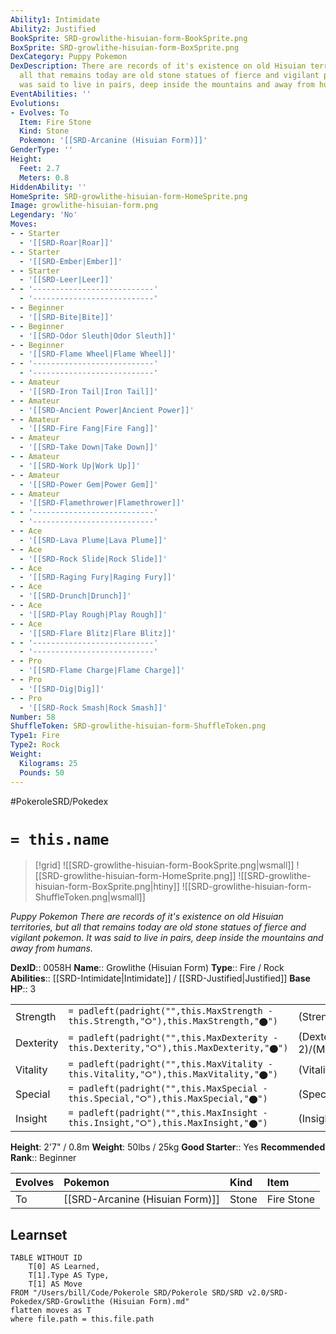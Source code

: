 ```yaml
---
Ability1: Intimidate
Ability2: Justified
BookSprite: SRD-growlithe-hisuian-form-BookSprite.png
BoxSprite: SRD-growlithe-hisuian-form-BoxSprite.png
DexCategory: Puppy Pokemon
DexDescription: There are records of it's existence on old Hisuian territories, but
  all that remains today are old stone statues of fierce and vigilant pokemon. It
  was said to live in pairs, deep inside the mountains and away from humans.
EventAbilities: ''
Evolutions:
- Evolves: To
  Item: Fire Stone
  Kind: Stone
  Pokemon: '[[SRD-Arcanine (Hisuian Form)]]'
GenderType: ''
Height:
  Feet: 2.7
  Meters: 0.8
HiddenAbility: ''
HomeSprite: SRD-growlithe-hisuian-form-HomeSprite.png
Image: growlithe-hisuian-form.png
Legendary: 'No'
Moves:
- - Starter
  - '[[SRD-Roar|Roar]]'
- - Starter
  - '[[SRD-Ember|Ember]]'
- - Starter
  - '[[SRD-Leer|Leer]]'
- - '---------------------------'
  - '---------------------------'
- - Beginner
  - '[[SRD-Bite|Bite]]'
- - Beginner
  - '[[SRD-Odor Sleuth|Odor Sleuth]]'
- - Beginner
  - '[[SRD-Flame Wheel|Flame Wheel]]'
- - '---------------------------'
  - '---------------------------'
- - Amateur
  - '[[SRD-Iron Tail|Iron Tail]]'
- - Amateur
  - '[[SRD-Ancient Power|Ancient Power]]'
- - Amateur
  - '[[SRD-Fire Fang|Fire Fang]]'
- - Amateur
  - '[[SRD-Take Down|Take Down]]'
- - Amateur
  - '[[SRD-Work Up|Work Up]]'
- - Amateur
  - '[[SRD-Power Gem|Power Gem]]'
- - Amateur
  - '[[SRD-Flamethrower|Flamethrower]]'
- - '---------------------------'
  - '---------------------------'
- - Ace
  - '[[SRD-Lava Plume|Lava Plume]]'
- - Ace
  - '[[SRD-Rock Slide|Rock Slide]]'
- - Ace
  - '[[SRD-Raging Fury|Raging Fury]]'
- - Ace
  - '[[SRD-Drunch|Drunch]]'
- - Ace
  - '[[SRD-Play Rough|Play Rough]]'
- - Ace
  - '[[SRD-Flare Blitz|Flare Blitz]]'
- - '---------------------------'
  - '---------------------------'
- - Pro
  - '[[SRD-Flame Charge|Flame Charge]]'
- - Pro
  - '[[SRD-Dig|Dig]]'
- - Pro
  - '[[SRD-Rock Smash|Rock Smash]]'
Number: 58
ShuffleToken: SRD-growlithe-hisuian-form-ShuffleToken.png
Type1: Fire
Type2: Rock
Weight:
  Kilograms: 25
  Pounds: 50
---
```


#PokeroleSRD/Pokedex

# `= this.name`

> [!grid]
> ![[SRD-growlithe-hisuian-form-BookSprite.png|wsmall]]
> ![[SRD-growlithe-hisuian-form-HomeSprite.png]]
> ![[SRD-growlithe-hisuian-form-BoxSprite.png|htiny]]
> ![[SRD-growlithe-hisuian-form-ShuffleToken.png|wsmall]]


*Puppy Pokemon*
*There are records of it's existence on old Hisuian territories, but all that remains today are old stone statues of fierce and vigilant pokemon. It was said to live in pairs, deep inside the mountains and away from humans.*

**DexID**:: 0058H
**Name**:: Growlithe (Hisuian Form)
**Type**:: Fire / Rock
**Abilities**:: [[SRD-Intimidate|Intimidate]] / [[SRD-Justified|Justified]]
**Base HP**:: 3

|           |                                                                                        |                                          |
| --------- | -------------------------------------------------------------------------------------- | ---------------------------------------- |
| Strength  | `= padleft(padright("",this.MaxStrength - this.Strength,"⭘"),this.MaxStrength,"⬤")`    | (Strength::2)/(MaxStrength::4)   |
| Dexterity | `= padleft(padright("",this.MaxDexterity - this.Dexterity,"⭘"),this.MaxDexterity,"⬤")` | (Dexterity:: 2)/(MaxDexterity::4) |
| Vitality  | `= padleft(padright("",this.MaxVitality - this.Vitality,"⭘"),this.MaxVitality,"⬤")`    | (Vitality::2)/(MaxVitality::5)   |
| Special   | `= padleft(padright("",this.MaxSpecial - this.Special,"⭘"),this.MaxSpecial,"⬤")`       | (Special::2)/(MaxSpecial::4)     |
| Insight   | `= padleft(padright("",this.MaxInsight - this.Insight,"⭘"),this.MaxInsight,"⬤")`       | (Insight::2)/(MaxInsight::5)     |

**Height**: 2'7" / 0.8m
**Weight**: 50lbs / 25kg
**Good Starter**:: Yes
**Recommended Rank**:: Beginner

| Evolves   | Pokemon                         | Kind   | Item       |
|:----------|:--------------------------------|:-------|:-----------|
| To        | [[SRD-Arcanine (Hisuian Form)]] | Stone  | Fire Stone |

## Learnset

```dataview
TABLE WITHOUT ID
    T[0] AS Learned,
    T[1].Type AS Type,
    T[1] AS Move
FROM "/Users/bill/Code/Pokerole SRD/Pokerole SRD/SRD v2.0/SRD-Pokedex/SRD-Growlithe (Hisuian Form).md"
flatten moves as T
where file.path = this.file.path
```
